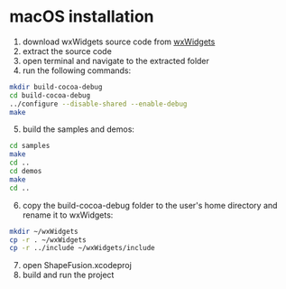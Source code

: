# macOS installation
1. download wxWidgets source code from [wxWidgets](https://github.com/wxWidgets/wxWidgets/releases/download/v3.2.5/wxWidgets-3.2.5.tar.bz2)
2. extract the source code
3. open terminal and navigate to the extracted folder
4. run the following commands:
```bash
mkdir build-cocoa-debug
cd build-cocoa-debug
../configure --disable-shared --enable-debug
make
```
5. build the samples and demos:
```bash
cd samples
make
cd ..
cd demos
make
cd ..
```
6. copy the build-cocoa-debug folder to the user's home directory and rename it to wxWidgets:
```bash
mkdir ~/wxWidgets
cp -r . ~/wxWidgets
cp -r ../include ~/wxWidgets/include
```
7. open ShapeFusion.xcodeproj
8. build and run the project